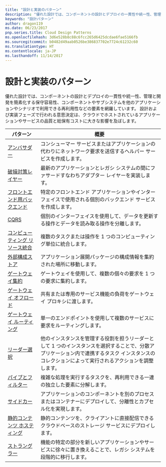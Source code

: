 ```yaml
---
title: "設計と実装のパターン"
description: "優れた設計では、コンポーネントの設計とデプロイの一貫性や統一性、管理と開発を簡素化する保守容易性、コンポーネントやサブシステムを他のアプリケーションやシナリオで利用できる再利用性などの要素を網羅しています。 設計および実装フェーズで行われる意思決定は、クラウドでホストされているアプリケーションやサービスの品質と総保有コストに大きな影響を及ぼします。"
keywords: "設計パターン"
author: dragon119
ms.date: 06/23/2017
pnp.series.title: Cloud Design Patterns
ms.openlocfilehash: 3d6e528b8c88c6fcc265d6425dcdae6fae5166fb
ms.sourcegitcommit: b0482d49aab0526be386837702e7724c61232c60
ms.translationtype: HT
ms.contentlocale: ja-JP
ms.lasthandoff: 11/14/2017
---
```

# <a name="design-and-implementation-patterns"></a>設計と実装のパターン

優れた設計では、コンポーネントの設計とデプロイの一貫性や統一性、管理と開発を簡素化する保守容易性、コンポーネントやサブシステムを他のアプリケーションやシナリオで利用できる再利用性などの要素を網羅しています。 設計および実装フェーズで行われる意思決定は、クラウドでホストされているアプリケーションやサービスの品質と総保有コストに大きな影響を及ぼします。

| パターン | 概要 |
| ------- | ------- |
| [アンバサダー](../ambassador.md) | コンシューマー サービスまたはアプリケーションの代わりにネットワーク要求を送信するヘルパー サービスを作成します。 |
| [破損対策レイヤー](../anti-corruption-layer.md) | 最新のアプリケーションとレガシ システムの間にファサードすなわちアダプター レイヤーを実装します。 |
| [フロントエンド用バックエンド](../backends-for-frontends.md) | 特定のフロントエンド アプリケーションやインターフェイスで使用される個別のバックエンド サービスを作成します。 |
| [CQRS](../cqrs.md) | 個別のインターフェイスを使用して、データを更新する操作とデータを読み取る操作を分離します。 |
| [コンピューティング リソース統合](../compute-resource-consolidation.md) | 複数のタスクまたは操作を 1 つのコンピューティング単位に統合します。 |
| [外部構成ストア](../external-configuration-store.md) | アプリケーション展開パッケージの構成情報を集約された場所に移動します。 |
| [ゲートウェイ集約](../gateway-aggregation.md) | ゲートウェイを使用して、複数の個々の要求を 1 つの要求に集約します。 |
| [ゲートウェイ オフロード](../gateway-offloading.md) | 共有または専用のサービス機能の負荷をゲートウェイ プロキシに渡します。 |
| [ゲートウェイ ルーティング](../gateway-routing.md) | 単一のエンドポイントを使用して複数のサービスに要求をルーティングします。 |
| [リーダー選択](../leader-election.md) | 他のインスタンスを管理する役割を担うリーダーとして 1 つのインスタンスを選択することで、分散アプリケーション内で連携するタスク インスタンスのコレクションによって実行されるアクションを調整します。 |
| [パイプとフィルター](../pipes-and-filters.md) | 複雑な処理を実行するタスクを、再利用できる一連の独立した要素に分解します。 |
| [サイドカー](../sidecar.md) | アプリケーションのコンポーネントを別のプロセスまたはコンテナーにデプロイして、分離性とカプセル化を実現します。 |
| [静的コンテンツ ホスティング](../static-content-hosting.md) | 静的コンテンツを、クライアントに直接配信できるクラウドベースのストレージ サービスにデプロイします。 |
| [ストラングラー](../strangler.md) | 機能の特定の部分を新しいアプリケーションやサービスに徐々に置き換えることで、レガシ システムを段階的に移行します。 |